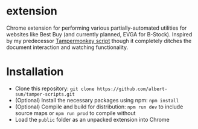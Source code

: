# extension
Chrome extension for performing various partially-automated utilities for websites like Best Buy (and currently planned, EVGA for B-Stock). Inspired by my predecessor [Tampermonkey script](https://github.com/albert-sun/tamper-scripts) though it completely ditches the document interaction and watching functionality.

# Installation
- Clone this repository: `git clone https://github.com/albert-sun/tamper-scripts.git`
- (Optional) Install the necessary packages using npm: `npm install`
- (Optional) Compile and build for distribution: `npm run dev` to include source maps or `npm run prod` to compile without
- Load the `public` folder as an unpacked extension into Chrome
